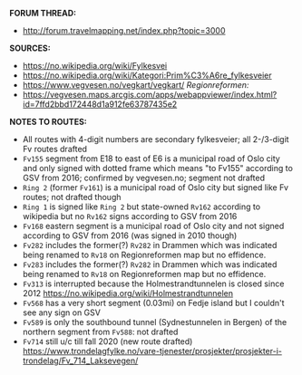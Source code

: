 ﻿**FORUM THREAD:**
- http://forum.travelmapping.net/index.php?topic=3000


**SOURCES:**
- https://no.wikipedia.org/wiki/Fylkesvei
- https://no.wikipedia.org/wiki/Kategori:Prim%C3%A6re_fylkesveier
- https://www.vegvesen.no/vegkart/vegkart/
*Regionreformen:*
- https://vegvesen.maps.arcgis.com/apps/webappviewer/index.html?id=7ffd2bbd172448d1a912fe63787435e2


**NOTES TO ROUTES:**
- All routes with 4-digit numbers are secondary fylkesveier; all 2-/3-digit Fv routes drafted
- `Fv155` segment from E18 to east of E6 is a municipal road of Oslo city and only signed with dotted frame which means "to Fv155" according to GSV from 2016; confirmed by vegvesen.no; segment not drafted
- `Ring 2` (former `Fv161`) is a municipal road of Oslo city but signed like Fv routes; not drafted though
- `Ring 1` is signed like `Ring 2` but state-owned `Rv162` according to wikipedia but no `Rv162` signs according to GSV from 2016
- `Fv168` eastern segment is a municipal road of Oslo city and not signed according to GSV from 2016 (was signed in 2010 though)
- `Fv282` includes the former(?) `Rv282` in Drammen which was indicated being renamed to `Rv18` on Regionreformen map but no effidence.
- `Fv283` includes the former(?) `Rv282` in Drammen which was indicated being renamed to `Rv18` on Regionreformen map but no effidence.
- `Fv313` is interrupted because the Holmestrandtunnelen is closed since 2012 https://no.wikipedia.org/wiki/Holmestrandtunnelen
- `Fv568` has a very short segment (0.03mi) on Fedje island but I couldn't see any sign on GSV
- `Fv589` is only the southbound tunnel (Sydnestunnelen in Bergen) of the northern segment from `Fv588`: not drafted
- `Fv714` still u/c till fall 2020 (new route drafted) https://www.trondelagfylke.no/vare-tjenester/prosjekter/prosjekter-i-trondelag/Fv_714_Laksevegen/
